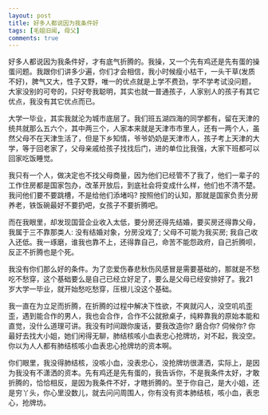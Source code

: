 ```yaml
---
layout: post
title: 好多人都说因为我条件好
tags: [毛姐旧闻, 母父]
comments: true
---
```


好多人都说因为我条件好，才有底气折腾的。我操，又一个先有鸡还是先有蛋的操蛋问题。我跟你们讲多少遍，你们才会相信，我小时候瘦小枯干，一头干草(发质不好)，脾气又大，性子又野，唯一的优点就是上学不费劲，学不学考试没问题，大家没别的可夸的，只好夸我聪明，其实也就一普通孩子，人家别人的孩子有其它优点，我没有其它优点而已。

大学一毕业，其实我就沦为城市底层了。我们班五湖四海的同学都有，留在天津的统共就那么五六个，其中两三个，人家本来就是天津市市里人，还有一两个人，虽然父母不在天津生活了，但是下乡知情，爷爷奶奶是天津市人，孩子考上天津的大学，等于回老家了，父母亲戚给孩子找找后门，进的单位比我强，大家下班都可以回家吃饭睡觉。

我只有一个人，做决定也不找父母商量，因为他们已经管不了我了，他们一辈子的工作住房都是国家包办，改革开放后，到底社会将变成什么样，他们也不清不楚。我问他们要不要跳槽，不是给他们添堵吗? 按照他们的认知，那就是国家负责分房养老，铁饭碗最好不要扔吧，女孩子不要折腾吧。

而在我眼里，却发现国营企业收入太低，要分房还得先结婚，要买房还得靠父母，我属于三不靠那类人: 没有结婚对象，分房没戏了; 父母不可能为我买房; 我自己收入还低。我一琢磨，谁我也靠不上，还得靠自己，命苦不能怨政府，自己折腾呗，反正不折腾也是个死。

我没有你们那么好的条件。为了恋爱伤春悲秋伤风感冒是需要基础的，那就是不愁吃不愁穿，这个基础要么是自己已经立好足了，要么是父母已经安排好了。我21岁大学一毕业，就开始愁吃愁穿，压根儿没这个基础。

我一直在为立足而折腾，在折腾的过程中解决下性欲，不爽就闪人，没空叽叽歪歪，遇到能合作的男人，我也会合作，合作不公就掀桌子，纯粹靠我的原始本能和直觉，没什么道理可讲。我没有时间跟你废话，要我改造你? 磨合你? 伺候你? 你最好去找大小姐，她们闲得无聊，肺结核咳小血表忠心抢牌坊，对不起，我没空。你以为人人都有肺结核咳小血表忠心抢牌坊的资本啊。

你们眼里，我没得肺结核，没咳小血，没表忠心，没抢牌坊很潇洒，实际上，是因为我没有不潇洒的资本。先有鸡还是先有蛋的，我告诉你，不是我条件太好，才敢折腾的，恰恰相反，是因为我条件不好，才瞎折腾的。至于你自己，是大小姐，还是穷丫头，你心里没数儿，就去问问周围人，你有没有资本肺结核，咳小血，表忠心，抢牌坊。

